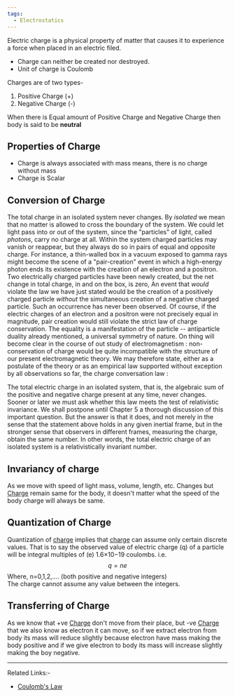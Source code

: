 ```yaml
---
tags:
  - Electrostatics
---
```

Electric charge is a physical property of matter that causes it to experience a force when placed in an electric filed.
- Charge can neither be created nor destroyed.
- Unit of charge is Coulomb

Charges are of two types-
1. Positive Charge (+)
2. Negative Charge (-)

When there is Equal amount of Positive Charge and Negative Charge then body is said to be **neutral** 
## Properties of Charge
- Charge is always associated with mass means, there is no charge without mass
- Charge is Scalar 

## Conversion of Charge
The total charge in an isolated system never changes. By *isolated* we mean that no matter is allowed to cross the boundary of the system. We could let light pass into or out of the system, since the "particles" of light, called *photons*, carry no charge at all. Within the system charged particles may vanish or reappear, but they always do so in pairs of equal and opposite charge. For instance, a thin-walled box in a vacuum exposed to gamma rays might become the scene of a "pair-creation" event in which a high-energy photon ends its existence with the creation of an electron and a positron. Two electrically charged particles have been newly created, but the net change in total charge, in and on the box, is zero, An event that *would* violate the law we have just stated would be the creation of a positively charged particle *without* the simultaneous creation of a negative charged particle. Such an occurrence has never been observed.
Of course, if the electric charges of an electron and a positron were not precisely equal in magnitude, pair creation would still violate the strict law of charge conservation. The equality is a manifestation of the particle -- antiparticle duality already mentioned, a universal symmetry of nature.
On thing will become clear in the course of out study of electromagnetism : non-conservation of charge would be quite incompatible with the structure of our present electromagnetic theory. We may therefore state, either as a postulate of the theory or as an empirical law supported without exception by all observations so far, the charge conversation law :

The total electric charge in an isolated system, that is, the algebraic sum of the positive and negative charge present at any time, never changes.
Sooner or later we must ask whether this law meets the test of relativistic invariance. We shall postpone until Chapter 5 a thorough discussion of this important question. But the answer is that it does, and not merely in the sense that the statement above holds in any given inertial frame, but in the stronger sense that observers in different frames, measuring the charge, obtain the same number. In other words, the total electric charge of an isolated system is a relativistically invariant number.

## Invariancy of charge
As we move with speed of light mass, volume, length, etc. Changes but [Charge](Jee/Physics/Electrostatics/Charge.md) remain same for the body, it doesn't matter what the speed of the body charge will always be same.

## Quantization of Charge
 Quantization of [charge](Jee/Physics/Electrostatics/Charge.md) implies that [charge](Jee/Physics/Electrostatics/Charge.md) can assume only certain discrete values. That is to say the observed value of electric charge (q) of a particle will be integral multiples of (e) 1.6×10−19 coulombs. 
i.e.
$$
q = ne
$$
Where, n=0,1,2,.... (both positive and negative integers)  
The charge cannot assume any value between the integers.

## Transferring of Charge
As we know that +ve [Charge](Jee/Physics/Electrostatics/Charge.md)  don't move from their place, but -ve [Charge](Jee/Physics/Electrostatics/Charge.md) that we also know as electron it can move, so if we extract electron from body its mass will reduce slightly because electron have mass making the body positive and if we give electron to body its mass will increase slightly making the boy negative.

---
Related Links:-
- [Coulomb's Law](Coulomb's%20Law.md) 